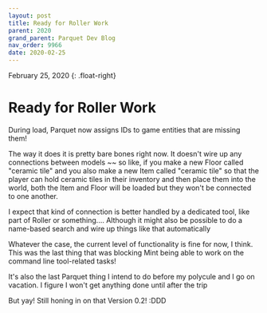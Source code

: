 ```yaml
---
layout: post
title: Ready for Roller Work
parent: 2020
grand_parent: Parquet Dev Blog
nav_order: 9966
date: 2020-02-25
---
```

February 25, 2020
{: .float-right}

# Ready for Roller Work

During load, Parquet now assigns IDs to game entities that are missing them!

The way it does it is pretty bare bones right now.
It doesn't wire up any connections between models ~~ so like, if you make a new Floor called "ceramic tile" and you also make a new Item called "ceramic tile"
so that the player can hold ceramic tiles in their inventory and then place them into the world, both the Item and Floor will be loaded but they won't be connected to one another.

I expect that kind of connection is better handled by a dedicated tool,
like part of Roller or something....
Although it might also be possible to do a name-based search and wire up things like that automatically

Whatever the case, the current level of functionality is fine for now, I think.
This was the last thing that was blocking Mint being able to work on the command line tool-related tasks!

It's also the last Parquet thing I intend to do before my polycule and I go on vacation.
I figure I won't get anything done until after the trip

But yay!
Still honing in on that Version 0.2! :DDD
